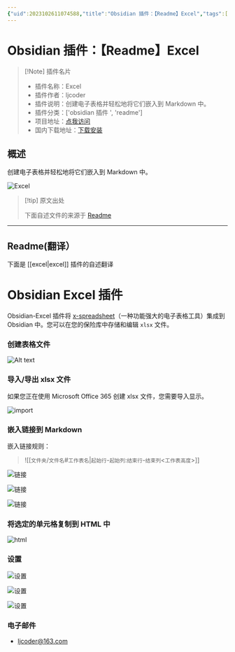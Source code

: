 ```yaml
---
{"uid":2023102611074588,"title":"Obsidian 插件：【Readme】Excel","tags":["obsidian插件","readme"],"description":"创建电子表格并轻松地将它们嵌入到Markdown中。","author":"AI","type":"readme","draft":false,"editable":false,"modified":20230101000000,"dg-publish":true,"permalink":"/lake-of-knowledge/10-obsidian/obsidian/readme/excel-readme/","dgPassFrontmatter":true}
---
```



# Obsidian 插件：【Readme】Excel

> [!Note] 插件名片
> - 插件名称：Excel
> - 插件作者：ljcoder
> - 插件说明：创建电子表格并轻松地将它们嵌入到 Markdown 中。
> - 插件分类：['obsidian 插件 ', 'readme']
> - 项目地址：[点我访问](https://github.com/ljcoder2015/obsidian-excel)
> - 国内下载地址：[下载安装](https://pkmer.cn/products/plugin/pluginMarket/?excel)

## 概述

创建电子表格并轻松地将它们嵌入到 Markdown 中。

![Excel](https://cdn.pkmer.cn/covers/excel.gif!pkmer)

> [!tip] 原文出处
>
>下面自述文件的来源于 [Readme](https://ghproxy.net/https://raw.githubusercontent.com/ljcoder2015/obsidian-excel/master/README.md)
>

---

## Readme(翻译）

下面是 [[excel\|excel]] 插件的自述翻译

# Obsidian Excel 插件

Obsidian-Excel 插件将 [x-spreadsheet](https://github.com/myliang/x-spreadsheet)（一种功能强大的电子表格工具）集成到 Obsidian 中。您可以在您的保险库中存储和编辑 `xlsx` 文件。

### 创建表格文件

![Alt text](./doc/img/create.gif)

### 导入/导出 xlsx 文件

如果您正在使用 Microsoft Office 365 创建 xlsx 文件，您需要导入显示。

![import](./doc/img/import.gif)

### 嵌入链接到 Markdown

嵌入链接规则：

> ![[`文件夹`/`文件名`#`工作表名`|`起始行`-`起始列`:`结束行`-`结束列`<`工作表高度`>]]

![链接](./doc/img/link.gif)

![链接](./doc/img/part-link.gif)

![链接](./doc//img/embed-link-height.gif)

### 将选定的单元格复制到 HTML 中

![html](./doc/img/html.gif)

### 设置

![设置](./doc/img/setting-file.gif)

![设置](./doc/img/setting-embed.gif)

![设置](./doc//img/setting-sheet.gif)

### 电子邮件

- ljcoder@163.com



